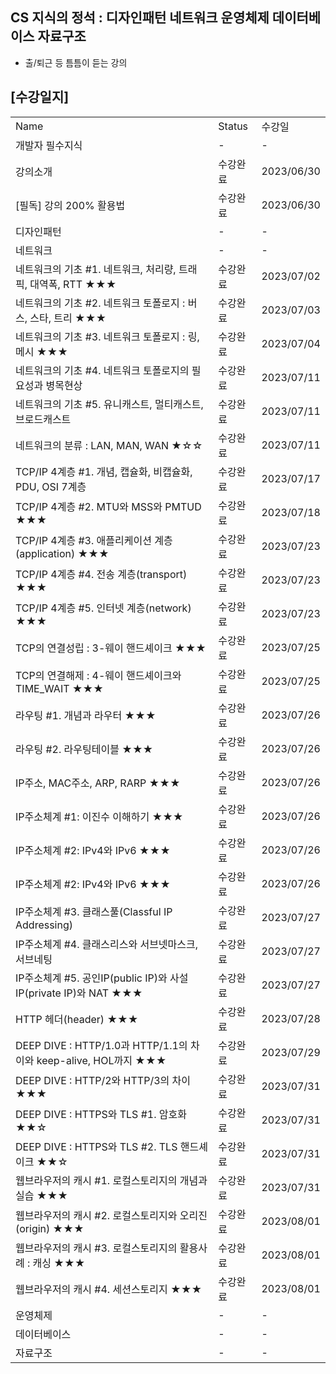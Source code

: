 ## CS 지식의 정석 : 디자인패턴 네트워크 운영체제 데이터베이스 자료구조
- 출/퇴근 등 틈틈이 듣는 강의

## [수강일지]
|                  |        |            |
|------------------|--------|------------|
| Name             | Status | 수강일        |
| 개발자 필수지식         | -      | -          |
| 강의소개             | 수강완료   | 2023/06/30 |
| [필독] 강의 200% 활용법 | 수강완료   | 2023/06/30 |
| 디자인패턴            | -      | -          |
| 네트워크             | -      | -          |
| 네트워크의 기초 #1. 네트워크, 처리량, 트래픽, 대역폭, RTT ★★★ | 수강완료   | 2023/07/02 |
| 네트워크의 기초 #2. 네트워크 토폴로지 : 버스, 스타, 트리 ★★★ | 수강완료   | 2023/07/03 |
| 네트워크의 기초 #3. 네트워크 토폴로지 : 링, 메시 ★★★ | 수강완료   | 2023/07/04 |
| 네트워크의 기초 #4. 네트워크 토폴로지의 필요성과 병목현상 | 수강완료   | 2023/07/11 |
| 네트워크의 기초 #5. 유니캐스트, 멀티캐스트, 브로드캐스트 | 수강완료   | 2023/07/11 |
| 네트워크의 분류 : LAN, MAN, WAN ★☆☆ | 수강완료   | 2023/07/11 |
| TCP/IP 4계층 #1. 개념, 캡슐화, 비캡슐화, PDU, OSI 7계층 | 수강완료   | 2023/07/17 |
| TCP/IP 4계층 #2. MTU와 MSS와 PMTUD ★★★ | 수강완료   | 2023/07/18 |
| TCP/IP 4계층 #3. 애플리케이션 계층(application) ★★★ | 수강완료   | 2023/07/23 |
| TCP/IP 4계층 #4. 전송 계층(transport) ★★★ | 수강완료   | 2023/07/23 |
| TCP/IP 4계층 #5. 인터넷 계층(network) ★★★ | 수강완료   | 2023/07/23 |
| TCP의 연결성립 : 3-웨이 핸드셰이크 ★★★ | 수강완료   | 2023/07/25 |
| TCP의 연결해제 : 4-웨이 핸드셰이크와TIME_WAIT ★★★ | 수강완료   | 2023/07/25 |
| 라우팅 #1. 개념과 라우터 ★★★ | 수강완료   | 2023/07/26 |
| 라우팅 #2. 라우팅테이블 ★★★ | 수강완료   | 2023/07/26 |
| IP주소, MAC주소, ARP, RARP ★★★ | 수강완료   | 2023/07/26 |
| IP주소체계 #1: 이진수 이해하기 ★★★ | 수강완료   | 2023/07/26 |
| IP주소체계 #2: IPv4와 IPv6 ★★★ | 수강완료   | 2023/07/26 |
| IP주소체계 #2: IPv4와 IPv6 ★★★ | 수강완료   | 2023/07/26 |
| IP주소체계 #3. 클래스풀(Classful IP Addressing)  | 수강완료   | 2023/07/27 |
| IP주소체계 #4. 클래스리스와 서브넷마스크, 서브네팅  | 수강완료   | 2023/07/27 |
| IP주소체계 #5. 공인IP(public IP)와 사설IP(private IP)와 NAT ★★★  | 수강완료   | 2023/07/27 |
| HTTP 헤더(header) ★★★  | 수강완료   | 2023/07/28 |
| DEEP DIVE : HTTP/1.0과 HTTP/1.1의 차이와 keep-alive, HOL까지 ★★★  | 수강완료   | 2023/07/29 |
| DEEP DIVE : HTTP/2와 HTTP/3의 차이 ★★★  | 수강완료   | 2023/07/31 |
| DEEP DIVE : HTTPS와 TLS #1. 암호화 ★★☆  | 수강완료   | 2023/07/31 |
| DEEP DIVE : HTTPS와 TLS #2. TLS 핸드셰이크 ★★☆  | 수강완료   | 2023/07/31 |
| 웹브라우저의 캐시 #1. 로컬스토리지의 개념과 실습 ★★★  | 수강완료   | 2023/07/31 |
| 웹브라우저의 캐시 #2. 로컬스토리지와 오리진(origin) ★★★  | 수강완료   | 2023/08/01 |
| 웹브라우저의 캐시 #3. 로컬스토리지의 활용사례 : 캐싱 ★★★  | 수강완료   | 2023/08/01 |
| 웹브라우저의 캐시 #4. 세션스토리지 ★★★  | 수강완료   | 2023/08/01 |
| 운영체제             | -      | -          |
| 데이터베이스           | -      | -          |
| 자료구조             | -      | -          |
